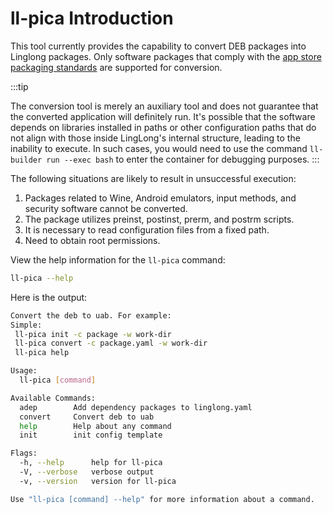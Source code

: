 # ll-pica Introduction

This tool currently provides the capability to convert DEB packages into Linglong packages. Only software packages that comply with the [app store packaging standards](https://doc.chinauos.com/content/M7kCi3QB_uwzIp6HyF5J) are supported for conversion.

:::tip

The conversion tool is merely an auxiliary tool and does not guarantee
that the converted application will definitely run. It's possible that
the software depends on libraries installed in paths or other
configuration paths that do not align with those inside LingLong's
internal structure, leading to the inability to execute. In such cases,
you would need to use the command `ll-builder run --exec bash` to enter the container for debugging purposes.
:::

The following situations are likely to result in unsuccessful execution:

1. Packages related to Wine, Android emulators, input methods, and security software cannot be converted.
2. The package utilizes preinst, postinst, prerm, and postrm scripts.
3. It is necessary to read configuration files from a fixed path.
4. Need to obtain root permissions.

View the help information for the `ll-pica` command:

```bash
ll-pica --help
```

Here is the output:

```bash
Convert the deb to uab. For example:
Simple:
 ll-pica init -c package -w work-dir
 ll-pica convert -c package.yaml -w work-dir
 ll-pica help

Usage:
  ll-pica [command]

Available Commands:
  adep        Add dependency packages to linglong.yaml
  convert     Convert deb to uab
  help        Help about any command
  init        init config template

Flags:
  -h, --help      help for ll-pica
  -V, --verbose   verbose output
  -v, --version   version for ll-pica

Use "ll-pica [command] --help" for more information about a command.
```
